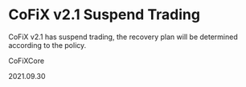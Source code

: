 # CoFiX v2.1 Suspend Trading

CoFiX v2.1 has suspend trading, the recovery plan will be determined according to the policy.

CoFiXCore

2021.09.30
